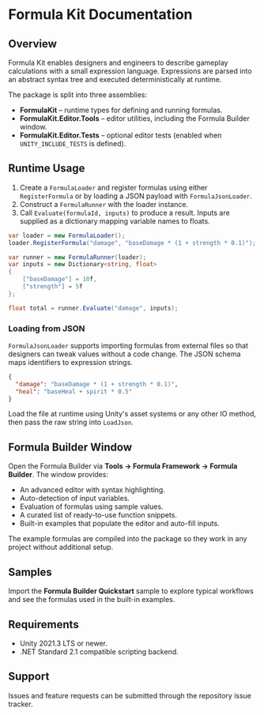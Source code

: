 # Formula Kit Documentation

## Overview

Formula Kit enables designers and engineers to describe gameplay calculations with a small expression language. Expressions are parsed into an abstract syntax tree and executed deterministically at runtime.

The package is split into three assemblies:

- **FormulaKit** – runtime types for defining and running formulas.
- **FormulaKit.Editor.Tools** – editor utilities, including the Formula Builder window.
- **FormulaKit.Editor.Tests** – optional editor tests (enabled when `UNITY_INCLUDE_TESTS` is defined).

## Runtime Usage

1. Create a `FormulaLoader` and register formulas using either `RegisterFormula` or by loading a JSON payload with `FormulaJsonLoader`.
2. Construct a `FormulaRunner` with the loader instance.
3. Call `Evaluate(formulaId, inputs)` to produce a result. Inputs are supplied as a dictionary mapping variable names to floats.

```csharp
var loader = new FormulaLoader();
loader.RegisterFormula("damage", "baseDamage * (1 + strength * 0.1)");

var runner = new FormulaRunner(loader);
var inputs = new Dictionary<string, float>
{
    ["baseDamage"] = 10f,
    ["strength"] = 5f
};

float total = runner.Evaluate("damage", inputs);
```

### Loading from JSON

`FormulaJsonLoader` supports importing formulas from external files so that designers can tweak values without a code change. The JSON schema maps identifiers to expression strings.

```json
{
  "damage": "baseDamage * (1 + strength * 0.1)",
  "heal": "baseHeal + spirit * 0.5"
}
```

Load the file at runtime using Unity's asset systems or any other IO method, then pass the raw string into `LoadJson`.

## Formula Builder Window

Open the Formula Builder via **Tools → Formula Framework → Formula Builder**. The window provides:

- An advanced editor with syntax highlighting.
- Auto-detection of input variables.
- Evaluation of formulas using sample values.
- A curated list of ready-to-use function snippets.
- Built-in examples that populate the editor and auto-fill inputs.

The example formulas are compiled into the package so they work in any project without additional setup.

## Samples

Import the **Formula Builder Quickstart** sample to explore typical workflows and see the formulas used in the built-in examples.

## Requirements

- Unity 2021.3 LTS or newer.
- .NET Standard 2.1 compatible scripting backend.

## Support

Issues and feature requests can be submitted through the repository issue tracker.
